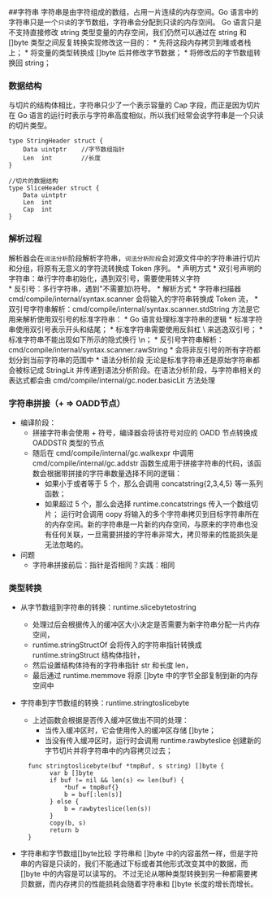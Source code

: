 ##字符串
字符串是由字符组成的数组，占用一片连续的内存空间。Go 语言中的字符串只是一个`只读`的字节数组，字符串会分配到只读的内存空间。
Go 语言只是不支持直接修改 string 类型变量的内存空间，我们仍然可以通过在 string 和 []byte 类型之间反复转换实现修改这一目的：
    * 先将这段内存拷贝到堆或者栈上；
    * 将变量的类型转换成 []byte 后并修改字节数据；
    * 将修改后的字节数组转换回 string；

### 数据结构
与切片的结构体相比，字符串只少了一个表示容量的 Cap 字段，而正是因为切片在 Go 语言的运行时表示与字符串高度相似，所以我们经常会说字符串是一个只读的切片类型。
```
type StringHeader struct {
	Data uintptr    //字节数组指针
	Len  int        //长度
}

//切片的数据结构
type SliceHeader struct {
	Data uintptr
	Len  int
	Cap  int
}
```
### 解析过程
解析器会在`词法分析`阶段解析字符串，`词法分析阶段`会对源文件中的字符串进行切片和分组，将原有无意义的字符流转换成 Token 序列。
    * 声明方式
        * 双引号声明的字符串：单行字符串初始化，遇到双引号，需要使用转义字符\
        * 反引号：多行字符串，遇到"不需要加\符号。
    * 解析方式
        * 字符串扫描器 cmd/compile/internal/syntax.scanner 会将输入的字符串转换成 Token 流，
        * 双引号字符串解析：cmd/compile/internal/syntax.scanner.stdString 方法是它用来解析使用双引号的标准字符串：
            * Go 语言处理标准字符串的逻辑
                * 标准字符串使用双引号表示开头和结尾；
                * 标准字符串需要使用反斜杠 \ 来逃逸双引号；
                * 标准字符串不能出现如下所示的隐式换行 \n；
        * 反引号字符串解析：cmd/compile/internal/syntax.scanner.rawString 
            * 会将非反引号的所有字符都划分到当前字符串的范围中
    * 语法分析阶段
        无论是标准字符串还是原始字符串都会被标记成 StringLit 并传递到语法分析阶段。在语法分析阶段，与字符串相关的表达式都会由 cmd/compile/internal/gc.noder.basicLit 方法处理
### 字符串拼接（+ => OADD节点）
* 编译阶段： 
    * 拼接字符串会使用 + 符号，编译器会将该符号对应的 OADD 节点转换成 OADDSTR 类型的节点
    * 随后在 cmd/compile/internal/gc.walkexpr 中调用 cmd/compile/internal/gc.addstr 函数生成用于拼接字符串的代码，该函数会根据带拼接的字符串数量选择不同的逻辑：
        * 如果小于或者等于 5 个，那么会调用 concatstring{2,3,4,5} 等一系列函数；
        * 如果超过 5 个，那么会选择 runtime.concatstrings 传入一个数组切片；
    运行时会调用 copy 将输入的多个字符串拷贝到目标字符串所在的内存空间。新的字符串是一片新的内存空间，与原来的字符串也没有任何关联，一旦需要拼接的字符串非常大，拷贝带来的性能损失是无法忽略的。    
* 问题
    * 字符串拼接前后：指针是否相同？实践：相同
    
### 类型转换
* 从字节数组到字符串的转换：runtime.slicebytetostring 
    * 处理过后会根据传入的缓冲区大小决定是否需要为新字符串分配一片内存空间，
    * runtime.stringStructOf 会将传入的字符串指针转换成 runtime.stringStruct 结构体指针，
    * 然后设置结构体持有的字符串指针 str 和长度 len，
    * 最后通过 runtime.memmove 将原 []byte 中的字节全部复制到新的内存空间中
    
* 字符串到字节数组的转换：runtime.stringtoslicebyte
    * 上述函数会根据是否传入缓冲区做出不同的处理：
        * 当传入缓冲区时，它会使用传入的缓冲区存储 []byte；
        * 当没有传入缓冲区时，运行时会调用 runtime.rawbyteslice 创建新的字节切片并将字符串中的内容拷贝过去；
    
    ```
      func stringtoslicebyte(buf *tmpBuf, s string) []byte {
            var b []byte
            if buf != nil && len(s) <= len(buf) {
                *buf = tmpBuf{}
                b = buf[:len(s)]
            } else {
                b = rawbyteslice(len(s))
            }
            copy(b, s)
            return b
      }    
    ```
* 字符串和字节数组[]byte比较
    字符串和 []byte 中的内容虽然一样，但是字符串的内容是只读的，我们不能通过下标或者其他形式改变其中的数据，而 []byte 中的内容是可以读写的。
    不过无论从哪种类型转换到另一种都需要拷贝数据，而内存拷贝的性能损耗会随着字符串和 []byte 长度的增长而增长。
    
